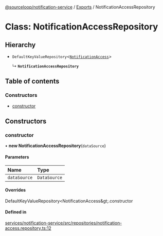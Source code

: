 [@sourceloop/notification-service](../README.md) / [Exports](../modules.md) / NotificationAccessRepository

# Class: NotificationAccessRepository

## Hierarchy

- `DefaultKeyValueRepository`<[`NotificationAccess`](NotificationAccess.md)\>

  ↳ **`NotificationAccessRepository`**

## Table of contents

### Constructors

- [constructor](NotificationAccessRepository.md#constructor)

## Constructors

### constructor

• **new NotificationAccessRepository**(`dataSource`)

#### Parameters

| Name | Type |
| :------ | :------ |
| `dataSource` | `DataSource` |

#### Overrides

DefaultKeyValueRepository&lt;NotificationAccess\&gt;.constructor

#### Defined in

[services/notification-service/src/repositories/notification-access.repository.ts:12](https://github.com/sourcefuse/loopback4-microservice-catalog/blob/93a7f917/services/notification-service/src/repositories/notification-access.repository.ts#L12)
